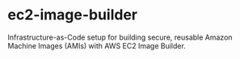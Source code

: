 # ec2-image-builder
Infrastructure-as-Code setup for building secure, reusable Amazon Machine Images (AMIs) with AWS EC2 Image Builder.
